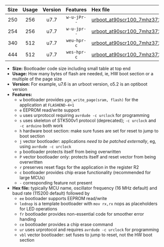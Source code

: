 |Size|Usage|Version|Features|Hex file|
|:-:|:-:|:-:|:-:|:--|
|250|256|u7.7|`w-u-jPr--`|[urboot_at90scr100_7mhz3728_19200bps_lednop_ur_vbl.hex](https://raw.githubusercontent.com/stefanrueger/urboot.hex/main/mcus/at90scr100/fcpu_7mhz3728/19200_bps/urboot_at90scr100_7mhz3728_19200bps_lednop_ur_vbl.hex)|
|254|256|u7.7|`w-u-jpr--`|[urboot_at90scr100_7mhz3728_19200bps_lednop_fr_ur_vbl.hex](https://raw.githubusercontent.com/stefanrueger/urboot.hex/main/mcus/at90scr100/fcpu_7mhz3728/19200_bps/urboot_at90scr100_7mhz3728_19200bps_lednop_fr_ur_vbl.hex)|
|340|512|u7.7|`weu-hpr-c`|[urboot_at90scr100_7mhz3728_19200bps_ee_lednop_fr_ce_ur.hex](https://raw.githubusercontent.com/stefanrueger/urboot.hex/main/mcus/at90scr100/fcpu_7mhz3728/19200_bps/urboot_at90scr100_7mhz3728_19200bps_ee_lednop_fr_ce_ur.hex)|
|444|512|u7.7|`wes-hpr-c`|[urboot_at90scr100_7mhz3728_19200bps_ee_lednop_fr_ce.hex](https://raw.githubusercontent.com/stefanrueger/urboot.hex/main/mcus/at90scr100/fcpu_7mhz3728/19200_bps/urboot_at90scr100_7mhz3728_19200bps_ee_lednop_fr_ce.hex)|

- **Size:** Bootloader code size including small table at top end
- **Usage:** How many bytes of flash are needed, ie, HW boot section or a multiple of the page size
- **Version:** For example, u7.6 is an urboot version, o5.2 is an optiboot version
- **Features:**
  + `w` bootloader provides `pgm_write_page(sram, flash)` for the application at `FLASHEND-4+1`
  + `e` EEPROM read/write support
  + `u` uses urprotocol requiring `avrdude -c urclock` for programming
  + `s` uses skeleton of STK500v1 protocol (deprecated); `-c urclock` and `-c arduino` both work
  + `h` hardware boot section: make sure fuses are set for reset to jump to boot section
  + `j` vector bootloader: applications *need to be patched externally*, eg, using `avrdude -c urclock`
  + `p` bootloader protects itself from being overwritten
  + `P` vector bootloader only: protects itself and reset vector from being overwritten
  + `r` preserves reset flags for the application in the register R2
  + `c` bootloader provides chip erase functionality (recommended for large MCUs)
  + `-` corresponding feature not present
- **Hex file:** typically MCU name, oscillator frequency (16 MHz default) and baud rate (115200 default) followed by
  + `ee` bootloader supports EEPROM read/write
  + `lednop` is a template bootloader with `mov rx,rx` nops as placeholders for LED operations
  + `fr` bootloader provides non-essential code for smoother error handing
  + `ce` bootloader provides a chip erase command
  + `ur` uses urprotocol and requires `avrdude -c urclock` for programming
  + `vbl` vector bootloader: set fuses to jump to reset, not the HW boot section
